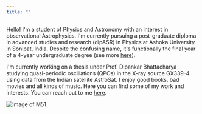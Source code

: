 ```yaml
---
title: ""
---
```

<link rel="stylesheet" href="/docs/styles.css">

Hello! I'm a student of Physics and Astronomy with an interest in observational Astrophysics. I'm currently pursuing a post-graduate diploma in advanced studies and research (dipASR) in Physics at Ashoka University in Sonipat, India. Despite the confusing name, it's functionally the final year of a 4-year undergraduate degree (see more [here](https://www.ashoka.edu.in/the-ashoka-scholars-programme/)).

I'm currently working on a thesis under Prof. Dipankar Bhattacharya studying quasi-periodic oscillations (QPOs) in the X-ray source GX339-4 using data from the Indian satellite AstroSat. I enjoy good books, bad movies and all kinds of music. Here you can find some of my work and interests. You can reach out to me [here](mailto:esha.sajjanhar@gmail.com).

![image of M51](/assets/images/M51.jpg)
